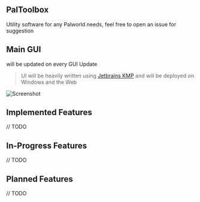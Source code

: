 ## PalToolbox
Utility software for any Palworld needs, feel free to open an issue for suggestion
 


## Main GUI
will be updated on every GUI Update

> UI will be heavily written using [Jetbrains KMP](https://www.jetbrains.com/kotlin-multiplatform/) and will be deployed on Windows and the Web

![Screenshot](https://github.com/flammky/PalToolbox/assets/94031495/f790ec8c-683f-41d4-8857-45bd5f8e4148)

## Implemented Features
// TODO

## In-Progress Features
// TODO

## Planned Features
// TODO
